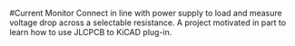#Current Monitor
Connect in line with power supply to load and measure voltage drop across a selectable resistance.
A project motivated in part to learn how to use JLCPCB to KiCAD plug-in.

